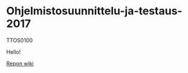 # Ohjelmistosuunnittelu-ja-testaus-2017
TTOS0100

Hello!

[Repon wiki](https://github.com/YauSollerS/Ohjelmistosuunnittelu-ja-testaus-2017/wiki)

